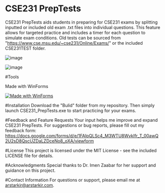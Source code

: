 # CSE231 PrepTests

CSE231 PrepTests aids students in preparing for CSE231 exams by splitting inputted or included old exam .txt files into individual questions. This feature allows for targeted practice and includes a timer for each question to simulate exam conditions. Old tests can be sourced from "https://www.cse.msu.edu/~cse231/Online/Exams/" or the included CSE231TEST folder.

![image](https://github.com/user-attachments/assets/3cb568bf-0a0e-4627-a53f-78919f8306b9)

![image](https://github.com/user-attachments/assets/1a8160fa-ebbd-48e9-8af1-861686d8051d)

#Tools

Made with WinForms

[![Made with WinForms](https://img.shields.io/badge/.NET-7.0-512BD4.svg?style=flat-square&logo=dot-net)](https://dotnet.microsoft.com/en-us/download/dotnet/7.0)

#Installation
Download the "Bulid" folder from my repository. Then simply launch CSE231_PrepTests.exe to start practicing for your exams.

#Feedback and Feature Requests
Your input helps me improve and expand CSE231 PrepTests. 
For suggestions or bug reports, please fill out my feedback form: https://docs.google.com/forms/d/e/1FAIpQLSc4_M3WTU8WvkIfr_T_00awQ2U2sD8QscUZDaLZDceNo8_oXA/viewform

#License
This project is licensed under the MIT License - see the included LICENSE file for details.

#Acknowledgments
Special thanks to Dr. Imen Zaabar for her support and guidance on this project.

#Contact Information
For questions or support, please email me at arstarkir@arstarkir.com.
